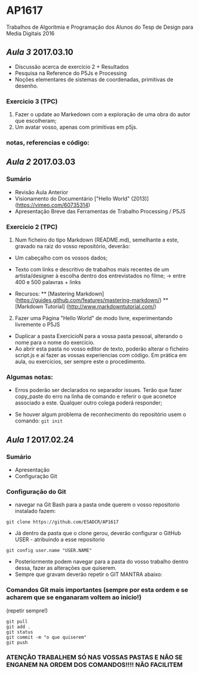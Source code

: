 # AP1617
Trabalhos de Algoritmia e Programação dos Alunos do Tesp de Design para Media Digitais 2016

## *Aula 3* 2017.03.10

* Discussão acerca de exercício 2 + Resultados
* Pesquisa na Reference do P5Js e Processing
* Noções elementares de sistemas de coordenadas, primitivas de desenho.


### Exercicio 3 (TPC)

1. Fazer o update ao Markedown com a exploração de uma obra do autor que escolheram;
2. Um avatar vosso, apenas com primitivas em p5js.



### notas, referencias e código:





## *Aula 2* 2017.03.03

### Sumário

* Revisão Aula Anterior
* Visionamento do Documentário ["Hello World" (2013)] (https://vimeo.com/60735314)
* Apresentação Breve das Ferramentas de Trabalho Processing / P5JS


### Exercicio 2 (TPC)

1. Num ficheiro do tipo Markdown (README.md), semelhante a este, gravado na raiz do vosso repositório, deverão:
  * Um cabeçalho com os vossos dados;
  * Texto com links e descritivo de trabalhos mais recentes de um artista/designer à escolha dentro dos entrevistados no filme; -> entre 400 e 500 palavras + links

  * Recursos:
    ** [Mastering Markdown] (https://guides.github.com/features/mastering-markdown/)
    ** [Markdown Tutorial] (http://www.markdowntutorial.com/)


2. Fazer uma Página "Hello World" de modo livre, experimentando livremente o P5JS

  * Duplicar a pasta ExercicioN para a vossa pasta pessoal, alterando o nome para o nome do exercicio.
  * Ao abrir esta pasta no vosso editor de texto, poderão alterar o ficheiro script.js e aí fazer as vossas experiencias com código. Em prática em aula, ou exercicios, ser sempre este o procedimento.

### Algumas notas:

* Erros poderão ser declarados no separador issues. Terão que fazer copy_paste do erro na linha de comando e referir o que aconetce associado a este. Qualquer outro colega poderá responder;

* Se houver algum problema de reconhecimento do repositório usem o comando:
`git init`

## *Aula 1* 2017.02.24

### Sumário
* Apresentação
* Configuração Git

### Configuração do Git

+ navegar na Git Bash para a pasta onde querem o vosso repositorio instalado fazem:

`git clone https://github.com/ESADCR/AP1617 `

+ Já dentro da pasta que o clone gerou, deverão configurar o GitHub USER - atribuindo a esse repositorio

`git config user.name "USER.NAME"`

+ Posteriormente podem navegar para a pasta do vosso trabalho dentro dessa, fazer as alterações que quiserem.
+ Sempre que gravam deverão repetir o GIT MANTRA abaixo:

### Comandos Git mais importantes (sempre por esta ordem e se acharem que se enganaram voltem ao inicio!)
(repetir sempre!)

```gitshell
git pull
git add .
git status
git commit -m "o que quiserem"
git push
```

### ATENÇÃO TRABALHEM SÓ NAS VOSSAS PASTAS E NÃO SE ENGANEM NA ORDEM DOS COMANDOS!!!! NÃO FACILITEM
